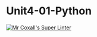 # Unit4-01-Python
[![Mr Coxall's Super Linter](https://github.com/ICS3U-C-Programming-Remy-S/Unit4-01-Python/workflows/Mr%20Coxall's%20Super%20Linter/badge.svg)](https://github.com/ICS3U-C-Programming-Remy-S/Unit4-01-Python/actions/)
